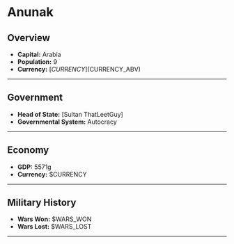 # Anunak

## Overview

- **Capital:** Arabia
- **Population:** 9
- **Currency:** [$CURRENCY] ($CURRENCY_ABV)

---

## Government

- **Head of State:** [Sultan ThatLeetGuy]
- **Governmental System:** Autocracy

---

## Economy

- **GDP:** 5571g
- **Currency:** $CURRENCY

---

## Military History

- **Wars Won:** $WARS_WON
- **Wars Lost:** $WARS_LOST

---

